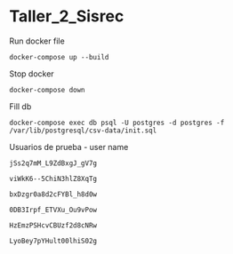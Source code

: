 # Taller_2_Sisrec

Run docker file
```
docker-compose up --build
```

Stop docker
```
docker-compose down
```

Fill db
```
docker-compose exec db psql -U postgres -d postgres -f /var/lib/postgresql/csv-data/init.sql
```

Usuarios de prueba - user name 

```
jSs2q7mM_L9ZdBxgJ_gV7g
```


```
viWkK6--5ChiN3hlZ8XqTg
```


```
bxDzgr0a8d2cFYBl_h8d0w
```


```
0DB3Irpf_ETVXu_Ou9vPow
```


```
HzEmzPSHcvCBUzf2d8cNRw
```


```
LyoBey7pYHult00lhiS02g
```
